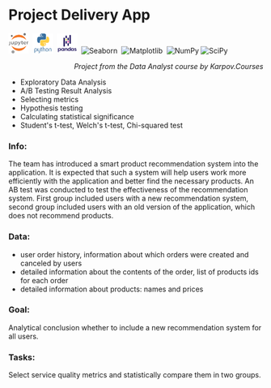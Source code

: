 # Project Delivery App

<div>
  <img src="https://github.com/devicons/devicon/blob/master/icons/jupyter/jupyter-original-wordmark.svg" title="Jupyter" alt="Jupyter" width="40" height="40"/>&nbsp;
  <img src="https://github.com/devicons/devicon/blob/master/icons/python/python-original-wordmark.svg" title="Python" alt="Python" width="40" height="40"/>&nbsp;
  <img src="https://github.com/devicons/devicon/blob/master/icons/pandas/pandas-original-wordmark.svg" title="Pandas" alt="Pandas" width="40" height="40"/>&nbsp;
  <img src="https://user-images.githubusercontent.com/315810/92159303-30d41100-edfb-11ea-8107-1c5352202571.png" title="Seaborn" alt="Seaborn" width="40" height="40"/>&nbsp;
  <img src="https://upload.wikimedia.org/wikipedia/commons/8/84/Matplotlib_icon.svg" title="Matplotlib" alt="Matplotlib" width="40" height="40"/>&nbsp;
  <img src="https://user-images.githubusercontent.com/67586773/105040771-43887300-5a88-11eb-9f01-bee100b9ef22.png" title="NumPy" alt="NumPy" width="40" height="40"/>
  <img src="https://upload.wikimedia.org/wikipedia/commons/b/b2/SCIPY_2.svg" title="SciPy" alt="SciPy" width="40" height="40"/>
</div>

<p align="right"><i>Project from the Data Analyst course by Karpov.Courses</i></p>

- Exploratory Data Analysis
- A/B Testing Result Analysis
- Selecting metrics
- Hypothesis testing
- Calculating statistical significance
- Student's t-test, Welch's t-test, Chi-squared test

### Info:
The team has introduced a smart product recommendation system into the application. It is expected that such a system will help users work more efficiently with the application and better find the necessary products. An AB test was conducted to test the effectiveness of the recommendation system. First group included users with a new recommendation system, second group included users with an old version of the application, which does not recommend products.

### Data:  
- user order history, information about which orders were created and canceled by users
- detailed information about the contents of the order, list of products ids for each order
- detailed information about products: names and prices

### Goal:
Analytical conclusion whether to include a new recommendation system for all users.

### Tasks:
Select service quality metrics and statistically compare them in two groups.




